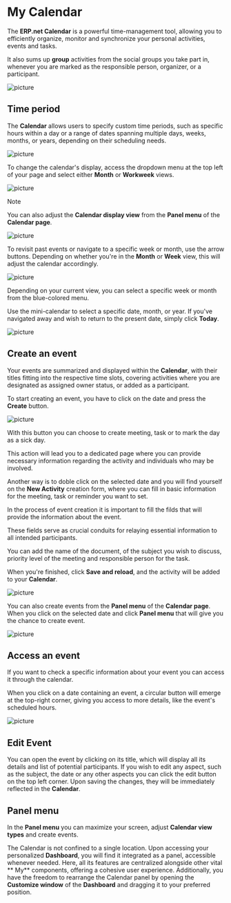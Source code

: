 # My Calendar

The **ERP.net Calendar** is a powerful time-management tool, allowing you to efficiently organize, monitor and synchronize your personal activities, events and tasks. 

It also sums up **group** activities from the social groups you take part in, whenever you are marked as the responsible person, organizer, or a participant. 

![picture](pictures/Screenshot_1.png)

## Time period

The **Calendar** allows users to specify custom time periods, such as specific hours within a day or a range of dates spanning multiple days, weeks, months, or years, depending on their scheduling needs.

![picture](pictures/Screenshot_2.png)

To change the calendar's display, access the dropdown menu at the top left of your page and select either **Month** or **Workweek** views.

![picture](pictures/Screenshot_3.png)

> [!NOTE]
> You can also adjust the **Calendar display view** from the **Panel menu** of the **Calendar page**.

![picture](pictures/Screenshot_4.png)
 
To revisit past events or navigate to a specific week or month, use the arrow buttons. Depending on whether you're in the **Month** or **Week** view, this will adjust the calendar accordingly.

![picture](pictures/Screenshot_5.png)
 
Depending on your current view, you can select a specific week or month from the blue-colored menu.

Use the mini-calendar to select a specific date, month, or year. If you've navigated away and wish to return to the present date, simply click **Today**.

![picture](pictures/Screenshot_6.png)
 
## Create an event

Your events are summarized and displayed within the **Calendar**, with their titles fitting into the respective time slots, covering activities where you are designated as assigned owner status, or added as a participant.

To start creating an event, you have to click on the date and press the **Create** button.

![picture](pictures/Screenshot_7.png)

With this button you can choose to create meeting, task or to mark the day as a sick day.

This action will lead you to a dedicated page where you can provide necessary information regarding the activity and individuals who may be involved.

Another way is to doble click on the selected date and you will find yourself on the **New Activity** creation form, where you can fill in basic information for the meeting, task or reminder you want to set.

In the process of event creation it is important to fill the filds that will provide the information about the event.

These fields serve as crucial conduits for relaying essential information to all intended participants.

You can add the name of the document, of the subject you wish to discuss, priority level of the meeting and responsible person for the task.

When you're finished, click **Save and reload**, and the activity will be added to your **Calendar**.

![picture](pictures/Screenshot_8.png)
 
You can also create events from the **Panel menu** of the **Calendar page**.
When you click on the selected date and click **Panel menu** that will give you the chance to create event.

![picture](pictures/Screenshot_10.png)
 
## Access an event

If you want to check a specific information about your event you can access it through the calendar. 
 
When you click on a date containing an event, a circular button will emerge at the top-right corner, giving you access 
to more details, like the event's scheduled hours.

![picture](pictures/Screenshot_10.png)
 
## Edit Event

You can open the event by clicking on its title, which will display all its details and list of potential participants. If you wish to edit any aspect, such as the subject, the date or any other aspects you can click the edit button on the top left corner. Upon saving the changes, they will be immediately reflected in the **Calendar**.

## Panel menu 

In the **Panel menu** you can maximize your screen, adjust **Calendar view types** and create events.

The Calendar is not confined to a single location. Upon accessing your personalized **Dashboard**, you will find it integrated as a panel, accessible whenever needed. Here, all its features are centralized alongside other vital ** My** components, offering a cohesive user experience. Additionally, you have the freedom to rearrange the Calendar panel by opening the **Customize window** of the **Dashboard** and dragging it to your preferred position.
